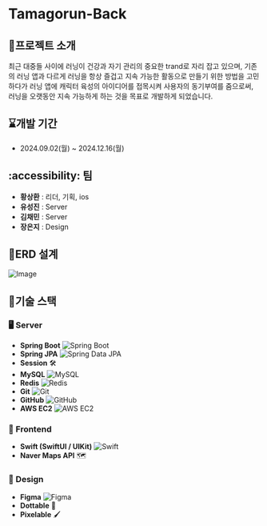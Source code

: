 # Tamagorun-Back


## 🏃프로젝트 소개
최근 대중들 사이에 러닝이 건강과 자기 관리의 중요한 trand로 자리 잡고 있으며, 기존의 러닝 앱과 다르게 러닝을 항상 즐겁고 지속 가능한 활동으로 만들기 위한 방법을 고민하다가 러닝 앱에 캐릭터 육성의 아이디어를 접목시켜 사용자의 동기부여를 줌으로써, 러닝을 오랫동안 지속 가능하게 하는 것을 목표로 개발하게 되었습니다.


## ⌛개발 기간
 - 2024.09.02(월) ~ 2024.12.16(월)


## :accessibility: 팀
 - **황상환** : 리더, 기획, ios
 - **유성진** : Server
 - **김채민** : Server
 - **장은지** : Design


## 📘ERD 설계
![Image](https://github.com/user-attachments/assets/38d7cf9a-d274-4fad-a63e-d0713aaa49bf)


## 🚀기술 스택

### 🖥 Server
- **Spring Boot** ![Spring Boot](https://img.shields.io/badge/Spring%20Boot-6DB33F?style=flat&logo=springboot&logoColor=white)
- **Spring JPA** ![Spring Data JPA](https://img.shields.io/badge/Spring%20JPA-6DB33F?style=flat&logo=spring&logoColor=white)
- **Session** 🛠
- **MySQL** ![MySQL](https://img.shields.io/badge/MySQL-4479A1?style=flat&logo=mysql&logoColor=white)
- **Redis** ![Redis](https://img.shields.io/badge/Redis-DC382D?style=flat&logo=redis&logoColor=white)
- **Git** ![Git](https://img.shields.io/badge/Git-F05032?style=flat&logo=git&logoColor=white)
- **GitHub** ![GitHub](https://img.shields.io/badge/GitHub-181717?style=flat&logo=github&logoColor=white)
- **AWS EC2** ![AWS EC2](https://img.shields.io/badge/AWS%20EC2-F57C00?style=flat&logo=amazonaws&logoColor=white)

### 🎨 Frontend
- **Swift (SwiftUI / UIKit)** ![Swift](https://img.shields.io/badge/Swift-FA7343?style=flat&logo=swift&logoColor=white)
- **Naver Maps API** 🗺

### 🎨 Design
- **Figma** ![Figma](https://img.shields.io/badge/Figma-F24E1E?style=flat&logo=figma&logoColor=white)
- **Dottable** 🎨
- **Pixelable** 🖌
